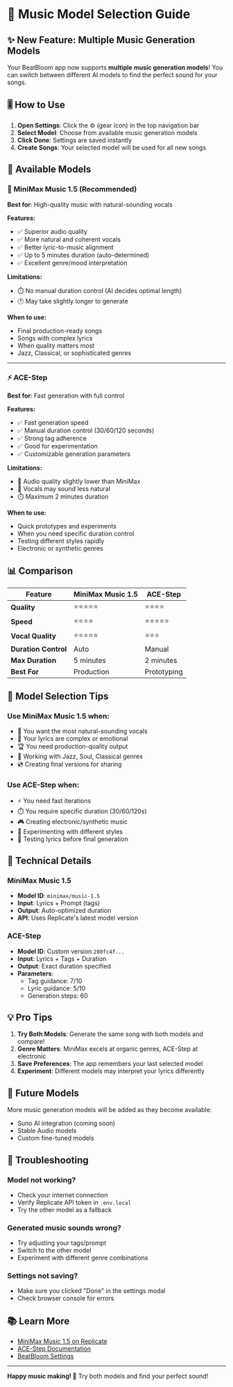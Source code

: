 # 🎵 Music Model Selection Guide

## ✨ New Feature: Multiple Music Generation Models

Your BeatBloom app now supports **multiple music generation models**! You can switch between different AI models to find the perfect sound for your songs.

## 🎚️ How to Use

1. **Open Settings**: Click the ⚙️ (gear icon) in the top navigation bar
2. **Select Model**: Choose from available music generation models
3. **Click Done**: Settings are saved instantly
4. **Create Songs**: Your selected model will be used for all new songs

## 🎼 Available Models

### 🌟 MiniMax Music 1.5 (Recommended)

**Best for**: High-quality music with natural-sounding vocals

**Features:**
- ✅ Superior audio quality
- ✅ More natural and coherent vocals
- ✅ Better lyric-to-music alignment
- ✅ Up to 5 minutes duration (auto-determined)
- ✅ Excellent genre/mood interpretation

**Limitations:**
- ⏱️ No manual duration control (AI decides optimal length)
- 🕐 May take slightly longer to generate

**When to use:**
- Final production-ready songs
- Songs with complex lyrics
- When quality matters most
- Jazz, Classical, or sophisticated genres

---

### ⚡ ACE-Step

**Best for**: Fast generation with full control

**Features:**
- ✅ Fast generation speed
- ✅ Manual duration control (30/60/120 seconds)
- ✅ Strong tag adherence
- ✅ Good for experimentation
- ✅ Customizable generation parameters

**Limitations:**
- 🎵 Audio quality slightly lower than MiniMax
- 👄 Vocals may sound less natural
- ⏱️ Maximum 2 minutes duration

**When to use:**
- Quick prototypes and experiments
- When you need specific duration control
- Testing different styles rapidly
- Electronic or synthetic genres

## 📊 Comparison

| Feature | MiniMax Music 1.5 | ACE-Step |
|---------|------------------|----------|
| **Quality** | ⭐⭐⭐⭐⭐ | ⭐⭐⭐⭐ |
| **Speed** | ⭐⭐⭐⭐ | ⭐⭐⭐⭐⭐ |
| **Vocal Quality** | ⭐⭐⭐⭐⭐ | ⭐⭐⭐ |
| **Duration Control** | Auto | Manual |
| **Max Duration** | 5 minutes | 2 minutes |
| **Best For** | Production | Prototyping |

## 🎯 Model Selection Tips

### Use MiniMax Music 1.5 when:
- 🎤 You want the most natural-sounding vocals
- 🎼 Your lyrics are complex or emotional
- 🏆 You need production-quality output
- 🎺 Working with Jazz, Soul, Classical genres
- 💿 Creating final versions for sharing

### Use ACE-Step when:
- ⚡ You need fast iterations
- ⏱️ You require specific duration (30/60/120s)
- 🎮 Creating electronic/synthetic music
- 🧪 Experimenting with different styles
- 📝 Testing lyrics before final generation

## 🔧 Technical Details

### MiniMax Music 1.5
- **Model ID**: `minimax/music-1.5`
- **Input**: Lyrics + Prompt (tags)
- **Output**: Auto-optimized duration
- **API**: Uses Replicate's latest model version

### ACE-Step
- **Model ID**: Custom version `280fc4f...`
- **Input**: Lyrics + Tags + Duration
- **Output**: Exact duration specified
- **Parameters**:
  - Tag guidance: 7/10
  - Lyric guidance: 5/10
  - Generation steps: 60

## 💡 Pro Tips

1. **Try Both Models**: Generate the same song with both models and compare!
2. **Genre Matters**: MiniMax excels at organic genres, ACE-Step at electronic
3. **Save Preferences**: The app remembers your last selected model
4. **Experiment**: Different models may interpret your lyrics differently

## 🚀 Future Models

More music generation models will be added as they become available:
- Suno AI integration (coming soon)
- Stable Audio models
- Custom fine-tuned models

## 🐛 Troubleshooting

### Model not working?
- Check your internet connection
- Verify Replicate API token in `.env.local`
- Try the other model as a fallback

### Generated music sounds wrong?
- Try adjusting your tags/prompt
- Switch to the other model
- Experiment with different genre combinations

### Settings not saving?
- Make sure you clicked "Done" in the settings modal
- Check browser console for errors

## 📚 Learn More

- [MiniMax Music 1.5 on Replicate](https://replicate.com/minimax/music-1.5)
- [ACE-Step Documentation](https://replicate.com/meta/musicgen)
- [BeatBloom Settings](MIGRATION_COMPLETE.md)

---

**Happy music making! 🎵** Try both models and find your perfect sound!
